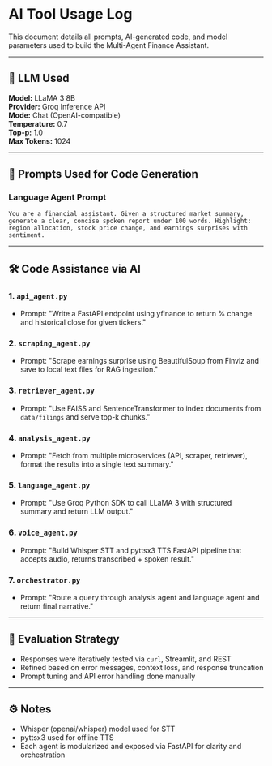 #  AI Tool Usage Log

This document details all prompts, AI-generated code, and model parameters used to build the Multi-Agent Finance Assistant.

---

## 🤖 LLM Used
**Model:** LLaMA 3 8B  
**Provider:** Groq Inference API  
**Mode:** Chat (OpenAI-compatible)  
**Temperature:** 0.7  
**Top-p:** 1.0  
**Max Tokens:** 1024

---

## 🧠 Prompts Used for Code Generation

### Language Agent Prompt
```text
You are a financial assistant. Given a structured market summary, generate a clear, concise spoken report under 100 words. Highlight: region allocation, stock price change, and earnings surprises with sentiment.
```

---

## 🛠️ Code Assistance via AI

### 1. `api_agent.py`
- Prompt: "Write a FastAPI endpoint using yfinance to return % change and historical close for given tickers."

### 2. `scraping_agent.py`
- Prompt: "Scrape earnings surprise using BeautifulSoup from Finviz and save to local text files for RAG ingestion."

### 3. `retriever_agent.py`
- Prompt: "Use FAISS and SentenceTransformer to index documents from `data/filings` and serve top-k chunks."

### 4. `analysis_agent.py`
- Prompt: "Fetch from multiple microservices (API, scraper, retriever), format the results into a single text summary."

### 5. `language_agent.py`
- Prompt: "Use Groq Python SDK to call LLaMA 3 with structured summary and return LLM output."

### 6. `voice_agent.py`
- Prompt: "Build Whisper STT and pyttsx3 TTS FastAPI pipeline that accepts audio, returns transcribed + spoken result."

### 7. `orchestrator.py`
- Prompt: "Route a query through analysis agent and language agent and return final narrative."

---

## 🧪 Evaluation Strategy
- Responses were iteratively tested via `curl`, Streamlit, and REST
- Refined based on error messages, context loss, and response truncation
- Prompt tuning and API error handling done manually

---

## ⚙️ Notes

- Whisper (openai/whisper) model used for STT
- pyttsx3 used for offline TTS
- Each agent is modularized and exposed via FastAPI for clarity and orchestration


